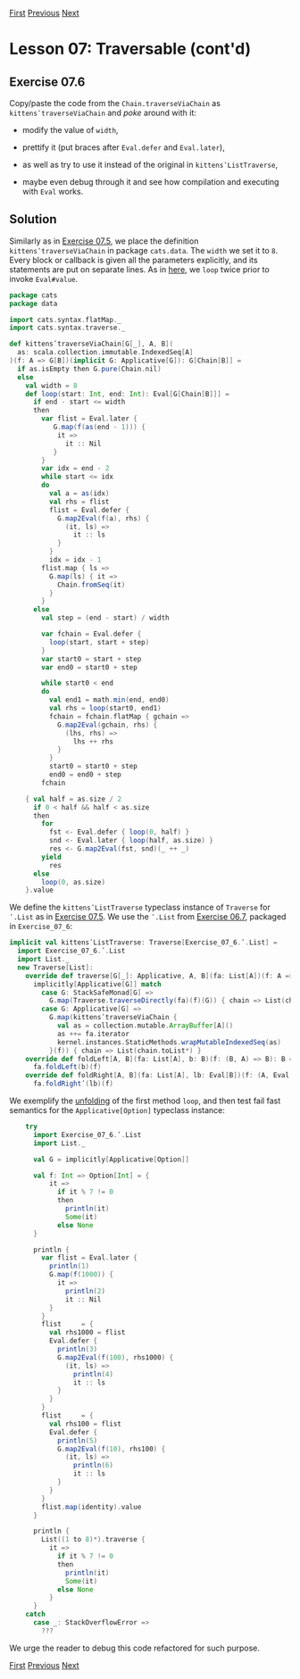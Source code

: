 [First](https://github.com/sjbiaga/kittens/blob/main/traverse-1-list/README.md) [Previous](https://github.com/sjbiaga/kittens/blob/main/traverse-6-list/README.md) [Next](https://github.com/sjbiaga/kittens/blob/main/mt-1-compose/README.md)

Lesson 07: Traversable (cont'd)
===============================

Exercise 07.6
-------------

Copy/paste the code from the `Chain.traverseViaChain` as `kittensʹtraverseViaChain` and _poke_ around with it:

- modify the value of `width`,

- prettify it (put braces after `Eval.defer` and `Eval.later`),

- as well as try to use it instead of the original in `kittensʹListTraverse`,

- maybe even debug through it and see how compilation and executing with `Eval` works.

Solution
--------

Similarly as in [Exercise 07.5](https://github.com/sjbiaga/kittens/blob/main/traverse-6-list/README.md#exercise-075), we
place the definition `kittensʹtraverseViaChain` in package `cats.data`. The `width` we set it to `8`. Every block or callback
is given all the parameters explicitly, and its statements are put on separate lines.
As in [here](https://github.com/sjbiaga/kittens/blob/main/traverse-2-chain/README.md#invoking-loop-twice), we `loop` twice
prior to invoke `Eval#value`.

```Scala
package cats
package data

import cats.syntax.flatMap._
import cats.syntax.traverse._

def kittensʹtraverseViaChain[G[_], A, B](
  as: scala.collection.immutable.IndexedSeq[A]
)(f: A => G[B])(implicit G: Applicative[G]): G[Chain[B]] =
  if as.isEmpty then G.pure(Chain.nil)
  else
    val width = 8
    def loop(start: Int, end: Int): Eval[G[Chain[B]]] =
      if end - start <= width
      then
        var flist = Eval.later {
           G.map(f(as(end - 1))) {
            it =>
              it :: Nil
           }
        }
        var idx = end - 2
        while start <= idx
        do
          val a = as(idx)
          val rhs = flist
          flist = Eval.defer {
            G.map2Eval(f(a), rhs) {
              (it, ls) =>
                it :: ls
            }
          }
          idx = idx - 1
        flist.map { ls =>
          G.map(ls) { it =>
            Chain.fromSeq(it)
          }
        }
      else
        val step = (end - start) / width

        var fchain = Eval.defer {
          loop(start, start + step)
        }
        var start0 = start + step
        var end0 = start0 + step

        while start0 < end
        do
          val end1 = math.min(end, end0)
          val rhs = loop(start0, end1)
          fchain = fchain.flatMap { gchain =>
            G.map2Eval(gchain, rhs) {
              (lhs, rhs) =>
                lhs ++ rhs
            }
          }
          start0 = start0 + step
          end0 = end0 + step
        fchain

    { val half = as.size / 2
      if 0 < half && half < as.size
      then
        for
          fst <- Eval.defer { loop(0, half) }
          snd <- Eval.later { loop(half, as.size) }
          res <- G.map2Eval(fst, snd)(_ ++ _)
        yield
          res
      else
        loop(0, as.size)
    }.value
```

We define the `kittensʹListTraverse` typeclass instance of `Traverse` for `ʹ.List` as in
[Exercise 07.5](https://github.com/sjbiaga/kittens/blob/main/traverse-6-list/README.md#solution). We use the `ʹ.List` from
[Exercise 06.7](https://github.com/sjbiaga/kittens/blob/main/nat-4-list/README.md#exercise-067), packaged in `Exercise_07_6`:

```Scala
implicit val kittensʹListTraverse: Traverse[Exercise_07_6.ʹ.List] =
  import Exercise_07_6.ʹ.List
  import List._
  new Traverse[List]:
    override def traverse[G[_]: Applicative, A, B](fa: List[A])(f: A => G[B]): G[List[B]] =
      implicitly[Applicative[G]] match
        case G: StackSafeMonad[G] =>
          G.map(Traverse.traverseDirectly(fa)(f)(G)) { chain => List(chain.toList*) }
        case G: Applicative[G] =>
          G.map(kittensʹtraverseViaChain {
            val as = collection.mutable.ArrayBuffer[A]()
            as ++= fa.iterator
            kernel.instances.StaticMethods.wrapMutableIndexedSeq(as)
          }(f)) { chain => List(chain.toList*) }
    override def foldLeft[A, B](fa: List[A], b: B)(f: (B, A) => B): B =
      fa.foldLeft(b)(f)
    override def foldRight[A, B](fa: List[A], lb: Eval[B])(f: (A, Eval[B]) => Eval[B]): Eval[B] =
      fa.foldRightʹ(lb)(f)
```

We exemplify the [unfolding](https://github.com/sjbiaga/kittens/blob/main/traverse-2-chain/README.md#unfolding-case-1) of the
first method `loop`, and then test fail fast semantics for the `Applicative[Option]` typeclass instance:

```Scala
    try
      import Exercise_07_6.ʹ.List
      import List._

      val G = implicitly[Applicative[Option]]

      val f: Int => Option[Int] = {
          it =>
            if it % 7 != 0
            then
              println(it)
              Some(it)
            else None
      }

      println {
        var flist = Eval.later {
          println(1)
          G.map(f(1000)) {
            it =>
              println(2)
              it :: Nil
          }
        }
        flist     = {
          val rhs1000 = flist
          Eval.defer {
            println(3)
            G.map2Eval(f(100), rhs1000) {
              (it, ls) =>
                println(4)
                it :: ls
            }
          }
        }
        flist     = {
          val rhs100 = flist
          Eval.defer {
            println(5)
            G.map2Eval(f(10), rhs100) {
              (it, ls) =>
                println(6)
                it :: ls
            }
          }
        }
        flist.map(identity).value
      }

      println {
        List((1 to 8)*).traverse {
          it =>
            if it % 7 != 0
            then
              println(it)
              Some(it)
            else None
          }
      }
    catch
      case _: StackOverflowError =>
        ???
```

We urge the reader to debug this code refactored for such purpose.

[First](https://github.com/sjbiaga/kittens/blob/main/traverse-1-list/README.md) [Previous](https://github.com/sjbiaga/kittens/blob/main/traverse-6-list/README.md) [Next](https://github.com/sjbiaga/kittens/blob/main/mt-1-compose/README.md)
